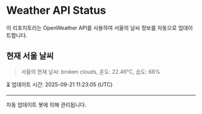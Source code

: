 
# Weather API Status

이 리포지토리는 OpenWeather API를 사용하여 서울의 날씨 정보를 자동으로 업데이트합니다.

## 현재 서울 날씨
> 서울의 현재 날씨: broken clouds, 온도: 22.46°C, 습도: 68%

⏳ 업데이트 시간: 2025-09-21 11:23:05 (UTC)

---
자동 업데이트 봇에 의해 관리됩니다.
